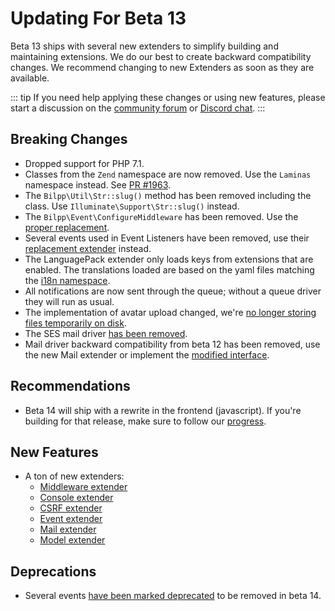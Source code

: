 # Updating For Beta 13

Beta 13 ships with several new extenders to simplify building and maintaining extensions. We do our best to create backward compatibility changes. We recommend changing to new Extenders as soon as they are available.

::: tip
If you need help applying these changes or using new features, please start a discussion on the [community forum](https://discuss.bilpp.com/t/extensibility) or [Discord chat](https://bilpp.com/discord/).
:::

## Breaking Changes

- Dropped support for PHP 7.1.
- Classes from the `Zend` namespace are now removed. Use the `Laminas` namespace instead. See [PR #1963](https://github.com/bilpp/core/pull#1963).
- The `Bilpp\Util\Str::slug()` method has been removed including the class. Use `Illuminate\Support\Str::slug()` instead.
- The `Bilpp\Event\ConfigureMiddleware` has been removed. Use the [proper replacement](middleware.md).
- Several events used in Event Listeners have been removed, use their [replacement extender](start.md#extenders) instead.
- The LanguagePack extender only loads keys from extensions that are enabled. The translations loaded are based on the yaml files matching the [i18n namespace](i18n.md#appendix-a-standard-key-format).
- All notifications are now sent through the queue; without a queue driver they will run as usual.
- The implementation of avatar upload changed, we're [no longer storing files temporarily on disk](https://github.com/bilpp/core/pull/2117).
- The SES mail driver [has been removed](https://github.com/bilpp/core/pull/2011).
- Mail driver backward compatibility from beta 12 has been removed, use the new Mail extender or implement the [modified interface](https://github.com/bilpp/core/blob/master/src/Mail/DriverInterface.php).

## Recommendations

- Beta 14 will ship with a rewrite in the frontend (javascript). If you're building for that release, make sure to follow our [progress](https://github.com/bilpp/core/pull/2126).

## New Features

- A ton of new extenders:
  - [Middleware extender](https://github.com/bilpp/core/pull/2017)
  - [Console extender](https://github.com/bilpp/core/pull/2057)
  - [CSRF extender](https://github.com/bilpp/core/pull/2095)
  - [Event extender](https://github.com/bilpp/core/pull/2097)
  - [Mail extender](https://github.com/bilpp/core/pull/2012)
  - [Model extender](https://github.com/bilpp/core/pull/2100)

## Deprecations

- Several events [have been marked deprecated](https://github.com/bilpp/core/commit/4efdd2a4f2458c8703aae654f95c6958e3f7b60b) to be removed in beta 14.

